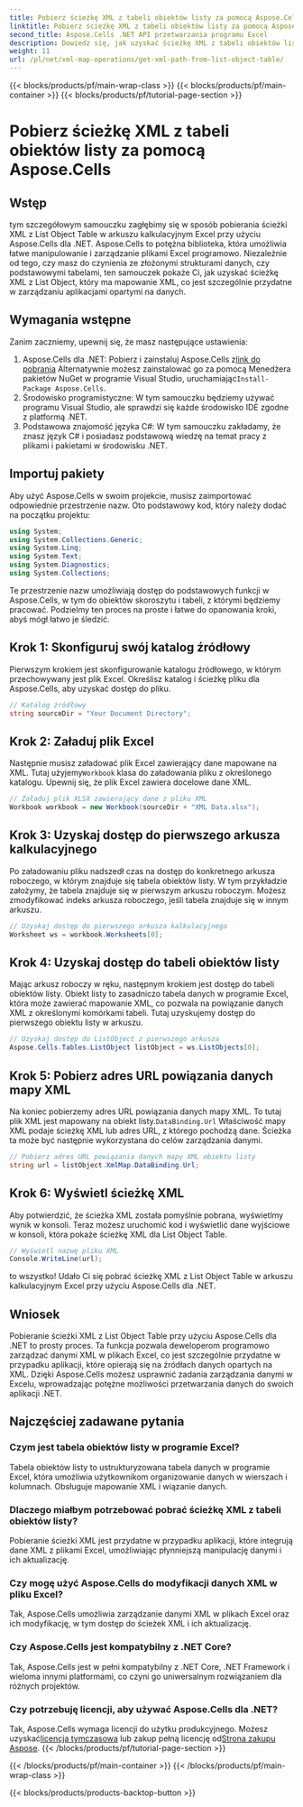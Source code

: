 ```yaml
---
title: Pobierz ścieżkę XML z tabeli obiektów listy za pomocą Aspose.Cells
linktitle: Pobierz ścieżkę XML z tabeli obiektów listy za pomocą Aspose.Cells
second_title: Aspose.Cells .NET API przetwarzania programu Excel
description: Dowiedz się, jak uzyskać ścieżkę XML z tabeli obiektów listy w programie Excel przy użyciu Aspose.Cells dla .NET. Przewodnik krok po kroku dla programistów .NET.
weight: 11
url: /pl/net/xml-map-operations/get-xml-path-from-list-object-table/
---
```


{{< blocks/products/pf/main-wrap-class >}}
{{< blocks/products/pf/main-container >}}
{{< blocks/products/pf/tutorial-page-section >}}

# Pobierz ścieżkę XML z tabeli obiektów listy za pomocą Aspose.Cells

## Wstęp
tym szczegółowym samouczku zagłębimy się w sposób pobierania ścieżki XML z List Object Table w arkuszu kalkulacyjnym Excel przy użyciu Aspose.Cells dla .NET. Aspose.Cells to potężna biblioteka, która umożliwia łatwe manipulowanie i zarządzanie plikami Excel programowo. Niezależnie od tego, czy masz do czynienia ze złożonymi strukturami danych, czy podstawowymi tabelami, ten samouczek pokaże Ci, jak uzyskać ścieżkę XML z List Object, który ma mapowanie XML, co jest szczególnie przydatne w zarządzaniu aplikacjami opartymi na danych.
## Wymagania wstępne
Zanim zaczniemy, upewnij się, że masz następujące ustawienia:
1.  Aspose.Cells dla .NET: Pobierz i zainstaluj Aspose.Cells z[link do pobrania](https://releases.aspose.com/cells/net/) Alternatywnie możesz zainstalować go za pomocą Menedżera pakietów NuGet w programie Visual Studio, uruchamiając`Install-Package Aspose.Cells`.
2. Środowisko programistyczne: W tym samouczku będziemy używać programu Visual Studio, ale sprawdzi się każde środowisko IDE zgodne z platformą .NET.
3. Podstawowa znajomość języka C#: W tym samouczku zakładamy, że znasz język C# i posiadasz podstawową wiedzę na temat pracy z plikami i pakietami w środowisku .NET.
## Importuj pakiety
Aby użyć Aspose.Cells w swoim projekcie, musisz zaimportować odpowiednie przestrzenie nazw. Oto podstawowy kod, który należy dodać na początku projektu:
```csharp
using System;
using System.Collections.Generic;
using System.Linq;
using System.Text;
using System.Diagnostics;
using System.Collections;
```
Te przestrzenie nazw umożliwiają dostęp do podstawowych funkcji w Aspose.Cells, w tym do obiektów skoroszytu i tabeli, z którymi będziemy pracować.
Podzielmy ten proces na proste i łatwe do opanowania kroki, abyś mógł łatwo je śledzić.
## Krok 1: Skonfiguruj swój katalog źródłowy
Pierwszym krokiem jest skonfigurowanie katalogu źródłowego, w którym przechowywany jest plik Excel. Określisz katalog i ścieżkę pliku dla Aspose.Cells, aby uzyskać dostęp do pliku.
```csharp
// Katalog źródłowy
string sourceDir = "Your Document Directory";
```
## Krok 2: Załaduj plik Excel
 Następnie musisz załadować plik Excel zawierający dane mapowane na XML. Tutaj użyjemy`Workbook` klasa do załadowania pliku z określonego katalogu. Upewnij się, że plik Excel zawiera docelowe dane XML.
```csharp
// Załaduj plik XLSX zawierający dane z pliku XML
Workbook workbook = new Workbook(sourceDir + "XML Data.xlsx");
```
## Krok 3: Uzyskaj dostęp do pierwszego arkusza kalkulacyjnego
Po załadowaniu pliku nadszedł czas na dostęp do konkretnego arkusza roboczego, w którym znajduje się tabela obiektów listy. W tym przykładzie założymy, że tabela znajduje się w pierwszym arkuszu roboczym. Możesz zmodyfikować indeks arkusza roboczego, jeśli tabela znajduje się w innym arkuszu.
```csharp
// Uzyskaj dostęp do pierwszego arkusza kalkulacyjnego
Worksheet ws = workbook.Worksheets[0];
```
## Krok 4: Uzyskaj dostęp do tabeli obiektów listy
Mając arkusz roboczy w ręku, następnym krokiem jest dostęp do tabeli obiektów listy. Obiekt listy to zasadniczo tabela danych w programie Excel, która może zawierać mapowanie XML, co pozwala na powiązanie danych XML z określonymi komórkami tabeli. Tutaj uzyskujemy dostęp do pierwszego obiektu listy w arkuszu.
```csharp
// Uzyskaj dostęp do ListObject z pierwszego arkusza
Aspose.Cells.Tables.ListObject listObject = ws.ListObjects[0];
```
## Krok 5: Pobierz adres URL powiązania danych mapy XML
 Na koniec pobierzemy adres URL powiązania danych mapy XML. To tutaj plik XML jest mapowany na obiekt listy.`DataBinding.Url` Właściwość mapy XML podaje ścieżkę XML lub adres URL, z którego pochodzą dane. Ścieżka ta może być następnie wykorzystana do celów zarządzania danymi.
```csharp
// Pobierz adres URL powiązania danych mapy XML obiektu listy
string url = listObject.XmlMap.DataBinding.Url;
```
## Krok 6: Wyświetl ścieżkę XML
Aby potwierdzić, że ścieżka XML została pomyślnie pobrana, wyświetlmy wynik w konsoli. Teraz możesz uruchomić kod i wyświetlić dane wyjściowe w konsoli, która pokaże ścieżkę XML dla List Object Table.
```csharp
// Wyświetl nazwę pliku XML
Console.WriteLine(url);
```
to wszystko! Udało Ci się pobrać ścieżkę XML z List Object Table w arkuszu kalkulacyjnym Excel przy użyciu Aspose.Cells dla .NET.
## Wniosek
Pobieranie ścieżki XML z List Object Table przy użyciu Aspose.Cells dla .NET to prosty proces. Ta funkcja pozwala deweloperom programowo zarządzać danymi XML w plikach Excel, co jest szczególnie przydatne w przypadku aplikacji, które opierają się na źródłach danych opartych na XML. Dzięki Aspose.Cells możesz usprawnić zadania zarządzania danymi w Excelu, wprowadzając potężne możliwości przetwarzania danych do swoich aplikacji .NET.
## Najczęściej zadawane pytania
### Czym jest tabela obiektów listy w programie Excel?
Tabela obiektów listy to ustrukturyzowana tabela danych w programie Excel, która umożliwia użytkownikom organizowanie danych w wierszach i kolumnach. Obsługuje mapowanie XML i wiązanie danych.
### Dlaczego miałbym potrzebować pobrać ścieżkę XML z tabeli obiektów listy?
Pobieranie ścieżki XML jest przydatne w przypadku aplikacji, które integrują dane XML z plikami Excel, umożliwiając płynniejszą manipulację danymi i ich aktualizację.
### Czy mogę użyć Aspose.Cells do modyfikacji danych XML w pliku Excel?
Tak, Aspose.Cells umożliwia zarządzanie danymi XML w plikach Excel oraz ich modyfikację, w tym dostęp do ścieżek XML i ich aktualizację.
### Czy Aspose.Cells jest kompatybilny z .NET Core?
Tak, Aspose.Cells jest w pełni kompatybilny z .NET Core, .NET Framework i wieloma innymi platformami, co czyni go uniwersalnym rozwiązaniem dla różnych projektów.
### Czy potrzebuję licencji, aby używać Aspose.Cells dla .NET?
 Tak, Aspose.Cells wymaga licencji do użytku produkcyjnego. Możesz uzyskać[licencja tymczasowa](https://purchase.aspose.com/temporary-license/) lub zakup pełną licencję od[Strona zakupu Aspose](https://purchase.aspose.com/buy).
{{< /blocks/products/pf/tutorial-page-section >}}

{{< /blocks/products/pf/main-container >}}
{{< /blocks/products/pf/main-wrap-class >}}

{{< blocks/products/products-backtop-button >}}
